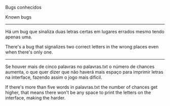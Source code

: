 Bugs conhecidos

Known bugs

--------------------------------------------------------------------------------------------------------------------------------------------------------

Há um bug que sinaliza duas letras certas em lugares errados mesmo tendo apenas uma.

There's a bug that signalizes two correct letters in the wrong places even when there's only one.

--------------------------------------------------------------------------------------------------------------------------------------------------------

Se houver mais de cinco palavras no palavras.txt o número de chances aumenta, o que quer dizer que não haverá mais espaço para imprimir letras na
interface, fazendo assim o jogo mais difícil.

If there's more than five words in palavras.txt the number of chances get higher, that means there won't be any space to print the letters on the
interface, making the harder.

